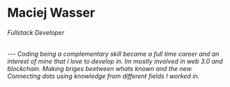 <H1>Maciej Wasser</H1>
<H6>Fullstack Developer<H6>
---
Coding being a complementary skill became a full time career and an interest of mine that I love to develop in. Im mostly involved in web 3.0 and blockchain. Making briges beetween whats known and the new. Connecting dots using knowledge from different fields I worked in.
<!--
**Maurice972/Maurice972** is a ✨ _special_ ✨ repository because its `README.md` (this file) appears on your GitHub profile.

Here are some ideas to get you started:

- 🔭 I’m currently working on ...
- 🌱 I’m currently learning ...
- 👯 I’m looking to collaborate on ...
- 🤔 I’m looking for help with ...
- 💬 Ask me about ...
- 📫 How to reach me: ...
- 😄 Pronouns: ...
- ⚡ Fun fact: ...
-->
